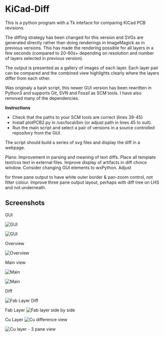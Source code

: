 # KiCad-Diff

This is a python program with a Tk inteface for comparing KiCad PCB revisions.

The diffing strategy has been changed for this version and SVGs are generated directly rather than doing renderings in ImageMagick as in previous versions. This has made the rendering possible for all layers in a few seconds (compared to 20-60s+ depending on resolution and number of layers selected in previous version).

The output is presented as a gallery of images of each layer. Each layer pair can be compared and the combined view highlights clearly where the layers differ from each other.

Was originaly a bash script, this newer GUI version has been rewritten in Python3 and supports Git, SVN and Fossil as SCM tools. I have also removed many of the dependencies.
 

**Instructions**
  *  Check that the paths to your SCM tools are correct (lines 39-45)
  *  Install plotPCB2.py in /usr/local/bin (or adjust path in lines 45 to suit). 
  *  Run the main script and select a pair of versions in a source controlled repository from the GUI.

  The script should build a series of svg files and display the diff in a webpage.
 

  Plans:
  Improvement in parsing and meaning of text diffs.
  Place all template text/css text in external files.
  Improve display of artifacts in diff choice window.
  Consider changing GUI elements to wxPython.
  Adjust <div> for three pane output to have white outer border & pan-zoom control, not filter colour.
  Improve three pane output layout, perhaps with diff tree on LHS and not underneath.

## Screenshots

GUI

![GUI](/Documents/gui.png)

![GUI](/Documents/gui2.png)

Overview

![Overview](/Documents/overview.png)


Main view

![Main](/Documents/main1.png)

![Main](/Documents/main2.png)


Diff

![Fab Layer Diff](/Documents/diff.png)


Fab Layer 
![Fab layer side by side](/Documents/pair.png)


Cu Layer
![Cu difference view](/Documents/cu.png)

![Cu layer - 3 pane view](/Documents/composite.png)

